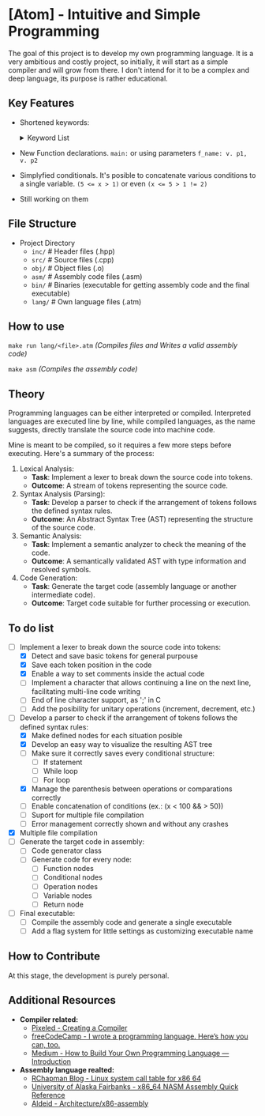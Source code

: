 # [Atom] - Intuitive and Simple Programming

The goal of this project is to develop my own programming language. It is a very ambitious and costly project, so initially, it will start as a simple compiler and will grow from there. I don't intend for it to be a complex and deep language, its purpose is rather educational.

## Key Features
- Shortened keywords: <details><summary>Keyword List</summary>

    | C++ | if | else | if else | while | for | return | continue | break | any variable | write |
    | ------------ | ------------ | ------------ | ------------ | ------------ | ------------ | ------------ | ------------ | ------------ | ------------ | ------------ |
    | Atom | i. | e. | ie. | w. | f. | r. | c. | b. | v. | p. |

</details>

- New Function declarations. `main:` or using parameters `f_name: v. p1, v. p2`
- Simplyfied conditionals. It's posible to concatenate various conditions to a single variable. `(5 <= x > 1)` or even `(x <= 5 > 1 != 2)`

- Still working on them


## File Structure
 - Project Directory
    - `inc/`             # Header files (.hpp)
    - `src/`             # Source files (.cpp)
    - `obj/`             # Object files (.o)
    - `asm/`             # Assembly code files (.asm)
    - `bin/`             # Binaries (executable for getting assembly code and the final executable)
    - `lang/`            # Own language files (.atm)

## How to use
`make run lang/<file>.atm` *(Compiles files and Writes a valid assembly code)*

`make asm` *(Compiles the assembly code)*

## Theory
Programming languages can be either interpreted or compiled. Interpreted languages are executed line by line, while compiled languages, as the name suggests, directly translate the source code into machine code.

Mine is meant to be compiled, so it requires a few more steps before executing. Here's a summary of the process:

1. Lexical Analysis:
    - **Task**: Implement a lexer to break down the source code into tokens.
    - **Outcome**: A stream of tokens representing the source code.
2. Syntax Analysis (Parsing):
    - **Task**: Develop a parser to check if the arrangement of tokens follows the defined syntax rules.
    - **Outcome**: An Abstract Syntax Tree (AST) representing the structure of the source code.
3. Semantic Analysis:
    - **Task**: Implement a semantic analyzer to check the meaning of the code.
    - **Outcome**: A semantically validated AST with type information and resolved symbols.
4. Code Generation:
    - **Task**: Generate the target code (assembly language or another intermediate code).
    - **Outcome**: Target code suitable for further processing or execution.

## To do list
- [ ] Implement a lexer to break down the source code into tokens:
    - [x] Detect and save basic tokens for general purpouse
    - [x] Save each token position in the code
    - [x] Enable a way to set comments inside the actual code
    - [ ] Implement a character that allows continuing a line on the next line, facilitating multi-line code writing
    - [ ] End of line character support, as ';' in C
    - [ ] Add the posibility for unitary operations (increment, decrement, etc.)
- [ ] Develop a parser to check if the arrangement of tokens follows the defined syntax rules:
    - [x] Make defined nodes for each situation posible
    - [x] Develop an easy way to visualize the resulting AST tree
    - [ ] Make sure it correctly saves every conditional structure:
        - [ ] If statement
        - [ ] While loop
        - [ ] For loop
    - [x] Manage the parenthesis between operations or comparations correctly
    - [ ] Enable concatenation of conditions (ex.: (x < 100 && > 50))
    - [ ] Suport for multiple file compilation
    - [ ] Error management correctly shown and without any crashes
- [x] Multiple file compilation
- [ ] Generate the target code in assembly:
    - [ ] Code generator class
    - [ ] Generate code for every node:
        - [ ] Function nodes
        - [ ] Conditional nodes
        - [ ] Operation nodes
        - [ ] Variable nodes
        - [ ] Return node
- [ ] Final executable:
    - [ ] Compile the assembly code and generate a single executable
    - [ ] Add a flag system for little settings as customizing executable name

## How to Contribute
At this stage, the development is purely personal.

## Additional Resources
- **Compiler related:**
    - [Pixeled - Creating a Compiler](https://www.youtube.com/watch?v=vcSijrRsrY0&list=PLUDlas_Zy_qC7c5tCgTMYq2idyyT241qs)
    - [freeCodeCamp - I wrote a programming language. Here’s how you can, too.](https://www.freecodecamp.org/news/the-programming-language-pipeline-91d3f449c919/)
    - [Medium - How to Build Your Own Programming Language — Introduction](https://ruslandzhafarov.medium.com/how-to-create-your-own-programming-language-introduction-7c848585c59)
- **Assembly language realted:**
    - [RChapman Blog - Linux system call table for x86 64](https://blog.rchapman.org/posts/Linux_System_Call_Table_for_x86_64/)
    - [University of Alaska Fairbanks - x86_64 NASM Assembly Quick Reference](https://www.cs.uaf.edu/2017/fall/cs301/reference/x86_64.html)
    - [Aldeid - Architecture/x86-assembly](https://www.aldeid.com/wiki/Category:Architecture/x86-assembly)
